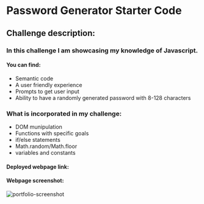 # Password Generator Starter Code


## Challenge description:
### In this challenge I am showcasing my knowledge of Javascript.
  
  #### You can find:
  - Semantic code
  - A user friendly experience
  - Prompts to get user input 
  - Ability to have a randomly generated password with 8-128 characters 

### What is incorporated in my challenge:
 
  - DOM munipulation
  - Functions with specific goals
  - if/else statements 
  - Math.random/Math.floor 
  - variables and constants 

#### Deployed webpage link:

#### Webpage screenshot:
![portfolio-screenshot](https://user-images.githubusercontent.com/81341368/117581675-2249a200-b0cc-11eb-8482-da18f700e42d.PNG)
